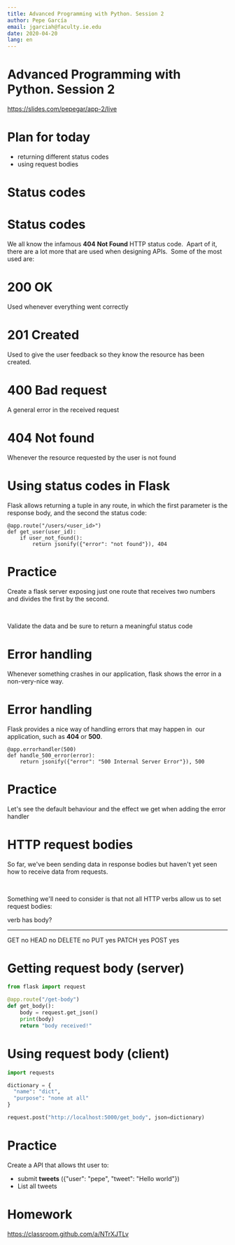```yaml
---
title: Advanced Programming with Python. Session 2
author: Pepe García
email: jgarciah@faculty.ie.edu
date: 2020-04-20
lang: en
---
```


Advanced Programming with Python. Session 2
===========================================

https://slides.com/pepegar/app-2/live

Plan for today
==============

-   returning different status codes
-   using request bodies

Status codes
============


Status codes
============

We all know the infamous **404** **Not Found** HTTP status code.  Apart
of it, there are a lot more that are used when designing APIs.  Some of
the most used are:

200 OK
======

Used whenever everything went correctly

201 Created
===========

Used to give the user feedback so they know the resource has been
created.

400 Bad request
===============

A general error in the received request

404 Not found
=============

Whenever the resource requested by the user is not found

Using status codes in Flask
===========================

Flask allows returning a tuple in any route, in which the first
parameter is the response body, and the second the status code:

    @app.route("/users/<user_id>")
    def get_user(user_id):
        if user_not_found():
            return jsonify({"error": "not found"}), 404

Practice
========

Create a flask server exposing just one route that receives two numbers
and divides the first by the second.

 

Validate the data and be sure to return a meaningful status code

Error handling
==============

Whenever something crashes in our application, flask shows the error in
a non-very-nice way.


Error handling
==============

Flask provides a nice way of handling errors that may happen in  our
application, such as **404** or **500**.

    @app.errorhandler(500)
    def handle_500_error(error):
        return jsonify({"error": "500 Internal Server Error"}), 500

Practice
========

Let\'s see the default behaviour and the effect we get when adding the
error handler

HTTP request bodies
===================

So far, we\'ve been sending data in response bodies but haven\'t yet
seen how to receive data from requests.

 

Something we\'ll need to consider is that not all HTTP verbs allow us to
set request bodies:

  verb     has body?
  -------- -----------
  GET      no
  HEAD     no
  DELETE   no
  PUT      yes
  PATCH    yes
  POST     yes

Getting request body (server)
=============================

```python
from flask import request

@app.route("/get-body")
def get_body():
    body = request.get_json()
    print(body)
    return "body received!"
```

Using request body (client)
===========================

```python
import requests

dictionary = {
  "name": "dict",
  "purpose": "none at all"
}

request.post("http://localhost:5000/get_body", json=dictionary)
```

Practice
========

Create a API that allows tht user to:

-   submit **tweets** ({\"user\": \"pepe\", \"tweet\": \"Hello world\"})
-   List all tweets

Homework
========

https://classroom.github.com/a/NTrXJTLv
